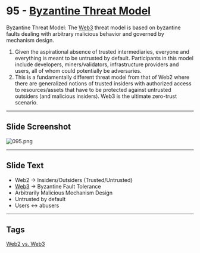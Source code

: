 # 95 - [Byzantine Threat Model](Byzantine%20Threat%20Model.md)

Byzantine Threat Model: The [Web3](Web3.md) threat model is based on byzantine faults dealing with arbitrary malicious behavior and governed by mechanism design. 
1.  Given the aspirational absence of trusted intermediaries, everyone and everything is meant to be untrusted by default. Participants in this model include developers, miners/validators, infrastructure providers and users, all of whom could potentially be adversaries.
2.  This is a fundamentally different threat model from that of Web2 where there are generalized notions of trusted insiders with authorized access to resources/assets that have to be protected against untrusted outsiders (and malicious insiders). Web3 is the ultimate zero-trust scenario.

___
## Slide Screenshot
![095.png](../images/ethereum101/095.png)
___
## Slide Text
- Web2 -> Insiders/Outsiders (Trusted/Untrusted)
- [Web3](Web3.md) -> Byzantine Fault Tolerance
- Arbitrarily Malicious Mechanism Design
- Untrusted by default
- Users <-> abusers
___
 ## Tags
 [Web2 vs. Web3](Web2%20vs.%20Web3.md)
